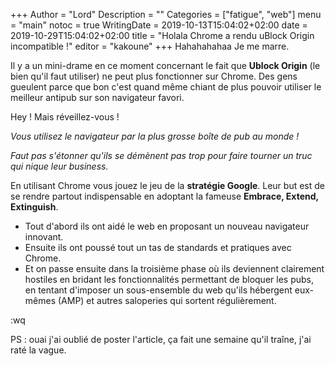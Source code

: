 +++
Author = "Lord"
Description = ""
Categories = ["fatigue", "web"]
menu = "main"
notoc = true
WritingDate = 2019-10-13T15:04:02+02:00
date = 2019-10-29T15:04:02+02:00
title = "Holala Chrome a rendu uBlock Origin incompatible !"
editor = "kakoune"
+++
Hahahahahaa
Je me marre.

Il y a un mini-drame en ce moment concernant le fait que **Ublock Origin** (le bien qu'il faut utiliser) ne peut plus fonctionner sur Chrome.
Des gens gueulent parce que bon c'est quand même chiant de plus pouvoir utiliser le meilleur antipub sur son navigateur favori.

Hey !
Mais réveillez-vous !

*Vous utilisez le navigateur par la plus grosse boîte de pub au monde !*

*Faut pas s'étonner qu'ils se démènent pas trop pour faire tourner un truc qui nique leur business.*

En utilisant Chrome vous jouez le jeu de la **stratégie Google**.
Leur but est de se rendre partout indispensable en adoptant la fameuse **Embrace, Extend, Extinguish**.

  - Tout d'abord ils ont aidé le web en proposant un nouveau navigateur innovant.
  - Ensuite ils ont poussé tout un tas de standards et pratiques avec Chrome.
  - Et on passe ensuite dans la troisième phase où ils deviennent clairement hostiles en bridant les fonctionnalités permettant de bloquer les pubs, en tentant d'imposer un sous-ensemble du web qu'ils hébergent eux-mêmes (AMP) et autres saloperies qui sortent régulièrement.

:wq

PS : ouai j'ai oublié de poster l'article, ça fait une semaine qu'il traîne, j'ai raté la vague.

